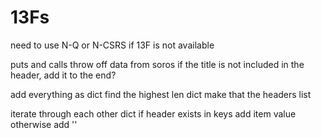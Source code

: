 # 13Fs

need to use N-Q or N-CSRS if 13F is not available

puts and calls throw off data from soros
if the title is not included in the header, add it to the end?

add everything as dict
find the highest len dict
make that the headers list

iterate through each other dict
if header exists in keys
add item value
otherwise add ''
